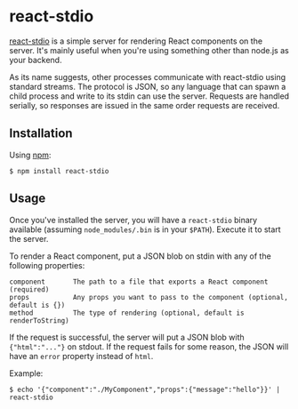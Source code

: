 # react-stdio

[react-stdio](https://github.com/mjackson/react-stdio) is a simple server for rendering React components on the server. It's mainly useful when you're using something other than node.js as your backend.

As its name suggests, other processes communicate with react-stdio using standard streams. The protocol is JSON, so any language that can spawn a child process and write to its stdin can use the server. Requests are handled serially, so responses are issued in the same order requests are received.

## Installation

Using [npm](https://npmjs.com):

    $ npm install react-stdio

## Usage

Once you've installed the server, you will have a `react-stdio` binary available (assuming `node_modules/.bin` is in your `$PATH`). Execute it to start the server.

To render a React component, put a JSON blob on stdin with any of the following properties:

    component       The path to a file that exports a React component (required)
    props           Any props you want to pass to the component (optional, default is {})
    method          The type of rendering (optional, default is renderToString)

If the request is successful, the server will put a JSON blob with `{"html":"..."}` on stdout. If the request fails for some reason, the JSON will have an `error` property instead of `html`.

Example:

    $ echo '{"component":"./MyComponent","props":{"message":"hello"}}' | react-stdio
